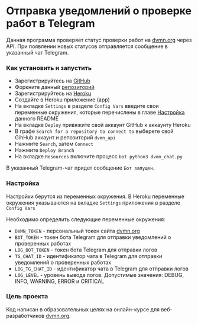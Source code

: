 # Отправка уведомлений о проверке работ в Telegram

Данная программа проверяет статус проверки работ на [dvmn.org](https://dvmn.org/) через API. При появлении новых статусов отправляется сообщение в указанный чат Telegram.

### Как установить и запустить

- Зарегистрируйтесь на [GitHub](https://github.com)
- Форкните данный [репозиторий](https://github.com/killla/dvmn_api)
- Зарегистрируйтесь на [Heroku](https://id.heroku.com/login)
- Создайте в Heroku приложение (app)
- На вкладке `Settings` в разделе `Config Vars` введите свои переменные окружения, которые перечислены в главе [Настройка](#настройка) данного README
- На вкладке `Deploy` привяжите свой аккаунт GitHub к аккаунту Heroku
- В графе `Search for a repository to connect to` выберете свой GihHub аккаунт и репозиторий `dvmn_api`
- Нажмите `Search`, затем `Connect`
- Нажмите `Deploy Branch`
- На вкладке `Resources` включите процесс `bot python3 dvmn_chat.py`

В указанный Telegram-чат придет сообщение `Бот запущен`.

### Настройка

Настройки берутся из переменных окружения. В Heroku переменные окружения указываются на вкладке `Settings` приложения в разделе `Config Vars`

Необходимо определить следующие переменные окружения:
- `DVMN_TOKEN` - персональный токен сайта [dvmn.org](https://dvmn.org/api/docs/)
- `BOT_TOKEN` - токен бота Telegram для отправки уведомлений о проверенных работах
- `LOG_BOT_TOKEN` - токен бота Telegram для отправки логов
- `TG_CHAT_ID` - идентификатор чата в Telegram для отправки уведомлений о проверенных работах
- `LOG_TG_CHAT_ID` - идентификатор чата в Telegram для отправки логов
- `LOG_LEVEL` - уровень вывода логов. Допустимые значения: DEBUG, INFO, WARNING, ERROR и CRITICAL

### Цель проекта

Код написан в образовательных целях на онлайн-курсе для веб-разработчиков [dvmn.org](https://dvmn.org/).